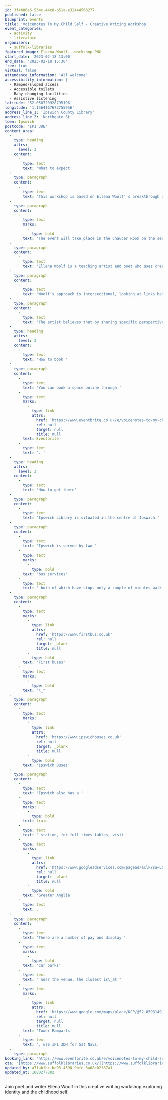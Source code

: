 ```yaml
---
id: 3f4b86a6-534c-44c8-b51a-e32444563277
published: false
blueprint: events
title: 'Voicenotes To My Child Self - Creative Writing Workshop'
event_categories:
  - activity
  - literature
organisers:
  - suffolk-libraries
featured_image: Eleena-Woolf---workshop.PNG
start_date: '2023-02-18 13:00'
end_date: '2023-02-18 15:30'
free: true
virtual: false
attendance_information: 'All welcome'
accessibility_information: |-
  - Ramped/sloped access
  - Accessible toilets 
  - Baby changing facilities
  - Assistive listening
latitude: '52.058720928795196'
longitude: '1.1564167673755956'
address_line_1: 'Ipswich County Library'
address_line_2: 'Northgate St'
town: Ipswich
postcode: 'IP1 3DE'
content_area:
  -
    type: heading
    attrs:
      level: 3
    content:
      -
        type: text
        text: 'What to expect'
  -
    type: paragraph
    content:
      -
        type: text
        text: 'This workshop is based on Ellena Woolf''s breakthrough audio piece ''Voicenotes To My Child Self''. At the end of the session, you will be invited to create your own voicenote that, with permission, will be added to a digital archive launching later in 2023.'
  -
    type: paragraph
    content:
      -
        type: text
        marks:
          -
            type: bold
        text: 'The event will take place in the Chaucer Room on the second floor of Ipswich County Library.'
  -
    type: paragraph
    content:
      -
        type: text
        text: 'Ellena Woolf is a teaching artist and poet who uses creative writing to engage the people through performances and workshop. She makes unique stories accessible and relatable.'
  -
    type: paragraph
    content:
      -
        type: text
        text: 'Woolf’s approach is intersectional, looking at links between gender, class and sexuality, and as her storytelling crosses boundaries so too does it cross forms, playing with voice, blurring binaries and transcending genres.'
  -
    type: paragraph
    content:
      -
        type: text
        text: 'The artist believes that by sharing specific perspectives, in her unique style, she finds inventive ways to engage young people with challenging subjects.'
  -
    type: heading
    attrs:
      level: 3
    content:
      -
        type: text
        text: 'How to book '
  -
    type: paragraph
    content:
      -
        type: text
        text: 'You can book a space online through '
      -
        type: text
        marks:
          -
            type: link
            attrs:
              href: 'https://www.eventbrite.co.uk/e/voicenotes-to-my-child-self-creative-writing-workshop-tickets-532139622937'
              rel: null
              target: null
              title: null
        text: Eventbrite
      -
        type: text
        text: '. '
  -
    type: heading
    attrs:
      level: 3
    content:
      -
        type: text
        text: 'How to get there'
  -
    type: paragraph
    content:
      -
        type: text
        text: 'Ipswich Library is situated in the centre of Ipswich.'
  -
    type: paragraph
    content:
      -
        type: text
        text: 'Ipswich is served by two '
      -
        type: text
        marks:
          -
            type: bold
        text: 'bus services'
      -
        type: text
        text: ' both of which have stops only a couple of minutes-walk from the library:'
  -
    type: paragraph
    content:
      -
        type: text
        marks:
          -
            type: link
            attrs:
              href: 'https://www.firstbus.co.uk'
              rel: null
              target: _blank
              title: null
          -
            type: bold
        text: 'First buses'
      -
        type: text
        marks:
          -
            type: bold
        text: "\_"
  -
    type: paragraph
    content:
      -
        type: text
        marks:
          -
            type: link
            attrs:
              href: 'https://www.ipswichbuses.co.uk'
              rel: null
              target: _blank
              title: null
          -
            type: bold
        text: 'Ipswich Buses'
  -
    type: paragraph
    content:
      -
        type: text
        text: 'Ipswich also has a '
      -
        type: text
        marks:
          -
            type: bold
        text: train
      -
        type: text
        text: ' station, for full times tables, visit '
      -
        type: text
        marks:
          -
            type: link
            attrs:
              href: 'https://www.googleadservices.com/pagead/aclk?sa=L&ai=DChcSEwiO8N3i9b75AhVK7O0KHZiPB4cYABAAGgJkZw&ae=2&ohost=www.google.com&cid=CAESauD2nHrJiEa5SYCy9SQd0UI8YZ8VDyCC12MTDhByjOzoibMzdZLQqLjMUvsZ9M4bTPZm3JugmeLpa7C2z_16ntILhU1DhC50NZqg0JxJOdud38nXbTi3a2qB6TorWxbuXJZo0dRFdMtIuRk&sig=AOD64_0ZNncVFsLKSZX4cGdzF-seYXAsKg&q&adurl&ved=2ahUKEwiN_9Xi9b75AhUKgFwKHb8wBNwQ0Qx6BAgDEAE&nis=8&dct=1'
              rel: null
              target: _blank
              title: null
          -
            type: bold
        text: 'Greater Anglia'
      -
        type: text
        text: .
  -
    type: paragraph
    content:
      -
        type: text
        text: 'There are a number of pay and display '
      -
        type: text
        marks:
          -
            type: bold
        text: 'car parks'
      -
        type: text
        text: " near the venue, the closest is\_at "
      -
        type: text
        marks:
          -
            type: link
            attrs:
              href: 'https://www.google.com/maps/place/NCP/@52.0593149,1.1501844,17z/data=!3m1!4b1!4m5!3m4!1s0x47d9a1c9a95912e5:0x2ed13c9dfb6c3e83!8m2!3d52.0593149!4d1.1523731'
              rel: null
              target: null
              title: null
        text: 'Tower Ramparts'
      -
        type: text
        text: ', use IP1 3DH for Sat Navs.'
  -
    type: paragraph
booking_link: 'https://www.eventbrite.co.uk/e/voicenotes-to-my-child-self-creative-writing-workshop-tickets-532139622937'
cta: '[https://www.suffolklibraries.co.uk/](https://www.suffolklibraries.co.uk/)'
updated_by: a7fabfbc-be93-4390-9bfe-3a08c02f87a1
updated_at: 1680277882
---
```

Join poet and writer Ellena Woolf in this creative writing workshop exploring identity and the childhood self.